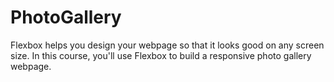 # PhotoGallery
Flexbox helps you design your webpage so that it looks good on any screen size.  In this course, you'll use Flexbox to build a responsive photo gallery webpage.
